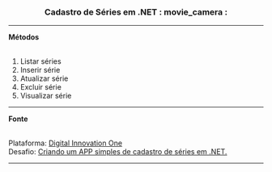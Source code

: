 <h3 align = "center"> Cadastro de Séries em .NET : movie_camera : </h3>

<hr />

<detalhes>
    <summary> <strong> Métodos </strong> </summary>
        <br />
        <ol>
            <li> Listar séries </li>
            <li> Inserir série </li>
            <li> Atualizar série </li>
            <li> Excluir série </li>
            <li> Visualizar série </li>
        </ol>
</details>

<hr />

<detalhes>
  <summary> <strong> Fonte </strong> </summary>
    <br />
    <p align = "left">
        Plataforma: <a href="https://web.digitalinnovation.one/home"> Digital Innovation One </a> 
        <br /> 
        Desafio: <a href = "https://web.digitalinnovation.one/lab/criando-um-app-de-cadastro-em-memoria-implementando-crud-de-series-em-net/learning/9432e625-663e -481a-971b-c77a4aa96d16 "> Criando um APP simples de cadastro de séries em .NET. </a>
    </p>
</details>

<hr />
